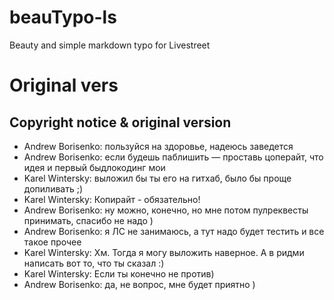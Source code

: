 # beauTypo-ls
Beauty and simple markdown typo for Livestreet

# Original vers


## Copyright notice & original version

- Andrew Borisenko: пользуйся на здоровье, надеюсь заведется
- Andrew Borisenko: если будешь паблишить — проставь цоперайт, что идея и первый быдлокодинг мои
- Karel Wintersky: выложил бы ты его на гитхаб, было бы проще допиливать ;)
- Karel Wintersky: Копирайт - обязательно!
- Andrew Borisenko: ну можно, конечно, но мне потом пулреквесты принимать, спасибо не надо )
- Andrew Borisenko: я ЛС не занимаюсь, а тут надо будет тестить и все такое прочее
- Karel Wintersky: Хм. Тогда я могу выложить наверное. А в ридми написать вот то, что ты сказал :)
- Karel Wintersky: Если ты конечно не против)
- Andrew Borisenko: да, не вопрос, мне будет приятно )

